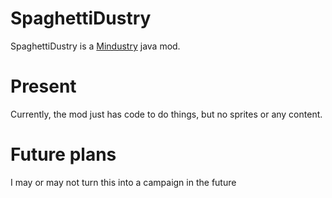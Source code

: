 # SpaghettiDustry
SpaghettiDustry is a [Mindustry](https://github.com/Anuken/Mindustry) java mod.

# Present 
Currently, the mod just has code to do things, but no sprites or any content.

# Future plans
I may or may not turn this into a campaign in the future